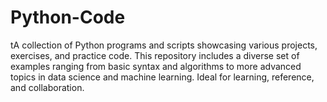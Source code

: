 # Python-Code
tA collection of Python programs and scripts showcasing various projects, exercises, and practice code. This repository includes a diverse set of examples ranging from basic syntax and algorithms to more advanced topics in data science and machine learning. Ideal for learning, reference, and collaboration.
